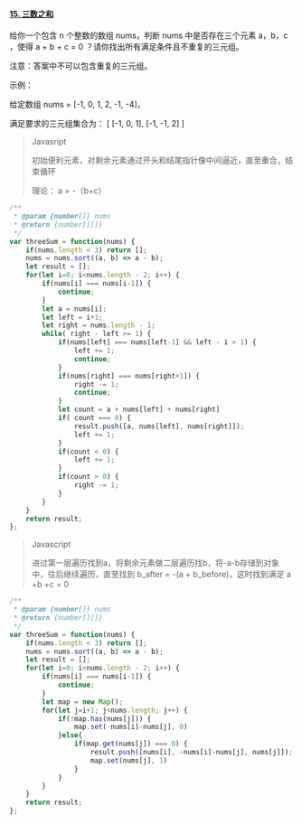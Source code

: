 #### [15. 三数之和](https://leetcode-cn.com/problems/3sum/)

给你一个包含 n 个整数的数组 nums，判断 nums 中是否存在三个元素 a，b，c ，使得 a + b + c = 0 ？请你找出所有满足条件且不重复的三元组。

注意：答案中不可以包含重复的三元组。

 

示例：

给定数组 nums = [-1, 0, 1, 2, -1, -4]，

满足要求的三元组集合为：
[
  [-1, 0, 1],
  [-1, -1, 2]
]

>Javasript
>
>初始便利元素，对剩余元素通过开头和结尾指针像中间逼近，直至重合，结束循环
>
>理论： a = -（b+c）

```js
/**
 * @param {number[]} nums
 * @return {number[][]}
 */
var threeSum = function(nums) {
    if(nums.length < 3) return [];
    nums = nums.sort((a, b) => a - b);
    let result = [];
    for(let i=0; i<nums.length - 2; i++) {
        if(nums[i] === nums[i-1]) {
            continue;
        }
        let a = nums[i];
        let left = i+1;
        let right = nums.length - 1;
        while( right - left >= 1) {
            if(nums[left] === nums[left-1] && left - i > 1) {
                left += 1;
                continue;
            }
            if(nums[right] === nums[right+1]) {
                right -= 1;
                continue;
            }
            let count = a + nums[left] + nums[right]
            if( count === 0) {
                result.push([a, nums[left], nums[right]]);
                left += 1;
            }
            if(count < 0) {
                left += 1;
            }
            if(count > 0) {
                right -= 1;
            }
        }
    }
    return result;
}; 
```

> Javascript
>
> 进过第一层遍历找到a，将剩余元素做二层遍历找b，将-a-b存储到对象中，往后继续遍历，直至找到 b_after = -(a + b_before)，这时找到满足 a +b +c = 0

```js
/**
 * @param {number[]} nums
 * @return {number[][]}
 */
var threeSum = function(nums) {
    if(nums.length < 3) return [];
    nums = nums.sort((a, b) => a - b);
    let result = [];
    for(let i=0; i<nums.length - 2; i++) {
        if(nums[i] === nums[i-1]) {
            continue;
        }
        let map = new Map();
        for(let j=i+1; j<nums.length; j++) {
            if(!map.has(nums[j])) {
                map.set(-nums[i]-nums[j], 0)
            }else{
                if(map.get(nums[j]) === 0) {
                    result.push([nums[i], -nums[i]-nums[j], nums[j]]);
                    map.set(nums[j], 1)
                }
            }
        }
    }
    return result;
}; 
```

